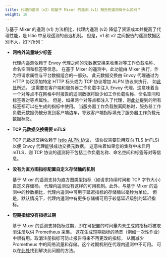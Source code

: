```yaml
---
title: 代理内遥测（v2）和基于 Mixer 的遥测（v1）报告的遥测有什么区别？
weight: 10
---
```


与基于 Mixer 的遥测 (v1) 方法相比，代理内遥测 (v2) 降低了资源成本并提高了代理性能，是 Istio 中呈现遥测的首选机制。
但是，v1 和 v2 之间报告的遥测数据区别不大，如下所列：

* **网格外流量缺少标签**

  代理内遥测依赖于 Envoy 代理之间的元数据交换来收集对​​等工作负载名称、命名空间和标签等信息。
  在基于 Mixer 的遥测中，此功能由 Mixer 执行，作为将请求属性与平台数据组合的一部分。
  此元数据交换由 Envoy 代理通过为 HTTP 协议添加特定 HTTP 标头或为 TCP 协议增加 ALPN 协议来执行，
  如[此处](/zh/docs/tasks/observability/metrics/tcp-metrics/#understanding-tcp-telemetry-collection)所述。
  这需要在客户端和服务器工作负载中注入 Envoy 代理，这意味着当一个对等点不在网格中时报告的遥测数据将缺少如工作负载名称、命名空间和标签等对等点属性。
  但是，如果两个对等点都注入了代理，则[此处](/zh/docs/reference/config/metrics/)提到的所有标签都可以在生成的指标中使用。
  当服务器工作负载脱离网格时，服务器工作负载元数据仍被分发到客户端边车，导致客户端指标填充了服务器工作负载元数据标签。

* **TCP 元数据交换需要 mTLS**

  TCP 元数据交换依赖于 [Istio ALPN 协议](/zh/docs/tasks/observability/metrics/tcp-metrics/#understanding-tcp-telemetry-collection)，
  该协议需要启用双向 TLS (mTLS) 以便 Envoy 代理能够成功交换元数据。
  这意味着如果您的集群中未启用 mTLS，则 TCP 协议的遥测将不包括工作负载名称、命名空间和标签等对等信息。

* **没有为直方图指标配置自定义存储桶的机制**

  基于 Mixer 的遥测支持为直方图类型指标（如请求持续时间和 TCP 字节大小）自定义存储桶。
  代理内遥测没有这样的可用机制。此外，与基于 Mixer 的遥测中的秒数相比，代理内遥测中可用于延迟指标的存储桶以毫秒为单位。
  但是，默认情况下，代理内遥测中有更多存储桶可用于较低延迟级别的延迟指标。

* **短期指标没有指标过期**

  基于 Mixer 的遥测支持指标过期，即在可配置的时间量内未生成的指标将被取消注册以供 Prometheus 采集。
  这在生成短期指标的场景（例如一次性作业）中很有用。取消注册指标可防止报告将来不再更改的指标，
  从而减少 Prometheus 中的网络流量和存储。这个过期机制在代理内遥测中不可用。
  可以在[此处](/zh/about/faq/#metric-expiry)找到解决此问题的方法。
